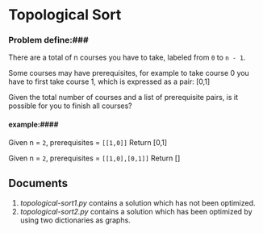 # Topological Sort

### Problem define:###

There are a total of n courses you have to take, labeled from `0` to `n - 1`.

Some courses may have prerequisites, for example to take course 0 you have to first take course 1, which is expressed as a pair: [0,1]

Given the total number of courses and a list of prerequisite pairs, is it possible for you to finish all courses?

#### example:####

Given n = `2`, prerequisites = `[[1,0]]`
Return [0,1]

Given n = `2`, prerequisites = `[[1,0],[0,1]]`
Return []

## Documents

1. *topological-sort1.py* contains a solution which has not been optimized.
2. *topological-sort2.py* contains a solution which has been optimized by using two dictionaries as graphs.